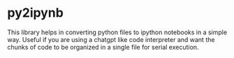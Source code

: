 # py2ipynb
This library helps in converting python files to ipython notebooks in a simple way. Useful if you are using a chatgpt like code interpreter and want the chunks of code to be organized in a single file for serial execution.
